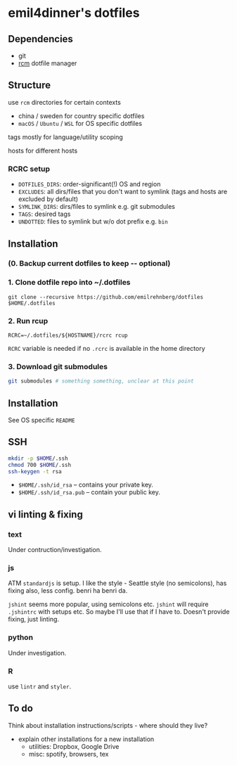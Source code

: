 # emil4dinner's dotfiles

## Dependencies

- git
- [rcm](https://github.com/thoughtbot/rcm) dotfile manager

## Structure

use `rcm` directories for certain contexts

- china / sweden for country specific dotfiles
- `macOS` / `Ubuntu` / `WSL` for OS specific dotfiles

tags mostly for language/utility scoping

hosts for different hosts

### RCRC setup

- `DOTFILES_DIRS`: order-significant(!) OS and region
- `EXCLUDES`: all dirs/files that you don't want to symlink (tags and hosts are excluded by default)
- `SYMLINK_DIRS`: dirs/files to symlink e.g. git submodules
- `TAGS`: desired tags
- `UNDOTTED`: files to symlink but w/o dot prefix e.g. `bin`

## Installation

### (0. Backup current dotfiles to keep -- optional)

### 1. Clone dotfile repo into ~/.dotfiles

```
git clone --recursive https://github.com/emilrehnberg/dotfiles $HOME/.dotfiles
```

### 2. Run rcup

```
RCRC=~/.dotfiles/${HOSTNAME}/rcrc rcup
```

`RCRC` variable is needed if no `.rcrc` is available in the home directory

### 3. Download git submodules

```sh
git submodules # something something, unclear at this point
```

## Installation

See OS specific `README`

## SSH

```sh
mkdir -p $HOME/.ssh
chmod 700 $HOME/.ssh
ssh-keygen -t rsa
```

- `$HOME/.ssh/id_rsa` – contains your private key.
- `$HOME/.ssh/id_rsa.pub` – contain your public key.

## vi linting & fixing

### text

Under contruction/investigation.

### js

ATM `standardjs` is setup.
I like the
  style - Seattle style (no semicolons),
  has fixing also,
  less config.
benri ha benri da.

`jshint` seems more popular, using semicolons etc.
`jshint` will require `.jshintrc` with setups etc.
So maybe I'll use that if I have to.
Doesn't provide fixing, just linting.

### python

Under investigation.

### R

use `lintr` and `styler`.

## To do

Think about installation instructions/scripts - where should they live?

- explain other installations for a new installation
  - utilities: Dropbox, Google Drive
  - misc: spotify, browsers, tex
